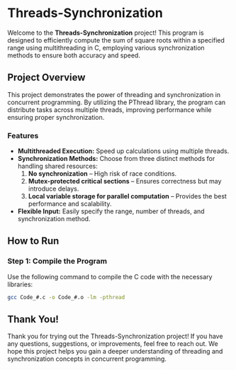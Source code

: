 # Threads-Synchronization

Welcome to the **Threads-Synchronization** project! This program is designed to efficiently compute the sum of square roots within a specified range using multithreading in C, employing various synchronization methods to ensure both accuracy and speed.

## Project Overview
This project demonstrates the power of threading and synchronization in concurrent programming. By utilizing the PThread library, the program can distribute tasks across multiple threads, improving performance while ensuring proper synchronization.

### Features
- **Multithreaded Execution:** Speed up calculations using multiple threads.
- **Synchronization Methods:** Choose from three distinct methods for handling shared resources:
  1. **No synchronization** – High risk of race conditions.
  2. **Mutex-protected critical sections** – Ensures correctness but may introduce delays.
  3. **Local variable storage for parallel computation** – Provides the best performance and scalability.
- **Flexible Input:** Easily specify the range, number of threads, and synchronization method.

## How to Run

### Step 1: Compile the Program
Use the following command to compile the C code with the necessary libraries:

```bash
gcc Code_#.c -o Code_#.o -lm -pthread
```
## Thank You!
Thank you for trying out the Threads-Synchronization project! If you have any questions, suggestions, or improvements, feel free to reach out. We hope this project helps you gain a deeper understanding of threading and synchronization concepts in concurrent programming.
